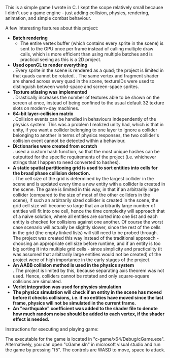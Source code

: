 This is a simple game I wrote in C. I kept the scope relatively small because I didn't use a game engine - just adding collision, physics, rendering, animation, and simple combat behaviour.

A few interesting features about this project:
-  **Batch rendering**<br/>
    - The entire vertex buffer (which contains every sprite in the scene) is sent to the GPU once per frame instead of calling multiple draw calls, which is more efficient than using multiple batches and is practical seeing as this is a 2D project.
-  **Used openGL to render everything**<br/>
  .  Every sprite in the scene is rendered as a quad; the project is limited in that quads cannot be rotated.
  .  The same vertex and fragment shader are shared across every quad in the scene, textureIDs were used to distinguish between world-space and screen-space sprites.
-  **Texture atlasing was implemented**<br/>
  .  Drastically increases the number of textures able to be shown on the screen at once, instead of being confined to the usual default 32 texture slots on modern-day machines.
-  **64-bit layer-collision matrix**<br/>
  .  Collision events can be handled in behaviours independently of the physics system. This was a problem I realized unity had, which is that in unity, if you want a collider belonging to one layer to ignore a collider belonging to another in terms of physics responses, the two collider's collision event cannot be detected within a behaviour.
-  **Dictionaries were created from scratch**<br/>
  .  used a custom hash function, so that the most unique hashes can be outputted for the specific requirements of the project (i.e. whichever strings that I happen to need converted to hashes).
-  **A static spatial partitioning grid is used to sort entities into cells for the broad phase collision detection.**<br/>
  .  The cell size of the grid is determined by the largest collider in the scene and is updated every time a new entity with a collider is created in the scene. The game is limited in this way, in that if an arbitrarily large collider (compared to the size of most of the other colliders in the scene), if such an arbitrarily sized collider is created in the scene, the grid cell size will become so large that an arbitrarily large number of entities will fit into one cell, hence the time complexity will approach that of a naive solution, where all entities are sorted into one list and each entity is checked for collisions against one another. Of course the worst case scenario will actually be slightly slower, since the rest of the cells in the grid (the empty linked lists) will still need to be probed through. The project was created this way instead of the traditional approach - choosing an appropriate cell size before runtime, and if an entity is too big sorting it into multiple grid cells - since simplicity and practicality (it was assumed that arbitrarily large entities would not be created) of the project were of high importance in the early stages of the project.
-  **An AABB collision method is used in the physics system**<br/>
  .  The project is limited by this, because separating axis theorem was not used. Hence, colliders cannot be rotated and only square-square collsions are simulated.
-  **Verlet integration was used for physics simulation**<br/>
-  **The physics simulation will check if an entity in the scene has moved before it checks collisions, i.e. if no entities have moved since the last frame, physics will not be simulated in the current frame.**
-  **An "earthquake" coefficient was added to the shader file to denote how much random noise should be added to each vertex, if the shader effect is needed.**

Instructions for executing and playing game:

The executable for the game is located in "c-game/x64/Debug/cGame.exe". Alternatively, you can open "cGame.sln" in microsoft visual studio and run the game by pressing "f5". The controls are WASD to move, space to attack.
